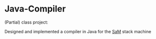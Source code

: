 # Java-Compiler

(Partial) class project:

Designed and implemented a compiler in Java for the [SaM](https://www.cs.utexas.edu/~pingali/CS380C/2025/assignments/assignment1/SaMDesign-2.6.2.pdf) stack machine

